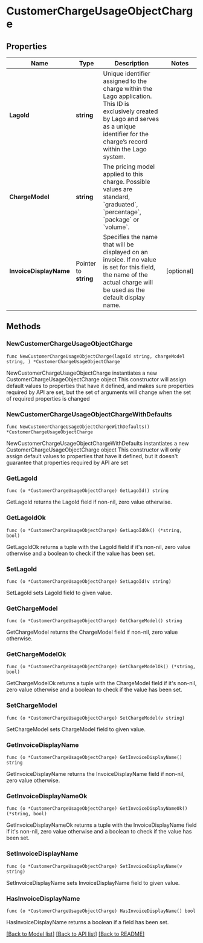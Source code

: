 # CustomerChargeUsageObjectCharge

## Properties

Name | Type | Description | Notes
------------ | ------------- | ------------- | -------------
**LagoId** | **string** | Unique identifier assigned to the charge within the Lago application. This ID is exclusively created by Lago and serves as a unique identifier for the charge’s record within the Lago system. | 
**ChargeModel** | **string** | The pricing model applied to this charge. Possible values are standard, &#x60;graduated&#x60;, &#x60;percentage&#x60;, &#x60;package&#x60; or &#x60;volume&#x60;. | 
**InvoiceDisplayName** | Pointer to **string** | Specifies the name that will be displayed on an invoice. If no value is set for this field, the name of the actual charge will be used as the default display name. | [optional] 

## Methods

### NewCustomerChargeUsageObjectCharge

`func NewCustomerChargeUsageObjectCharge(lagoId string, chargeModel string, ) *CustomerChargeUsageObjectCharge`

NewCustomerChargeUsageObjectCharge instantiates a new CustomerChargeUsageObjectCharge object
This constructor will assign default values to properties that have it defined,
and makes sure properties required by API are set, but the set of arguments
will change when the set of required properties is changed

### NewCustomerChargeUsageObjectChargeWithDefaults

`func NewCustomerChargeUsageObjectChargeWithDefaults() *CustomerChargeUsageObjectCharge`

NewCustomerChargeUsageObjectChargeWithDefaults instantiates a new CustomerChargeUsageObjectCharge object
This constructor will only assign default values to properties that have it defined,
but it doesn't guarantee that properties required by API are set

### GetLagoId

`func (o *CustomerChargeUsageObjectCharge) GetLagoId() string`

GetLagoId returns the LagoId field if non-nil, zero value otherwise.

### GetLagoIdOk

`func (o *CustomerChargeUsageObjectCharge) GetLagoIdOk() (*string, bool)`

GetLagoIdOk returns a tuple with the LagoId field if it's non-nil, zero value otherwise
and a boolean to check if the value has been set.

### SetLagoId

`func (o *CustomerChargeUsageObjectCharge) SetLagoId(v string)`

SetLagoId sets LagoId field to given value.


### GetChargeModel

`func (o *CustomerChargeUsageObjectCharge) GetChargeModel() string`

GetChargeModel returns the ChargeModel field if non-nil, zero value otherwise.

### GetChargeModelOk

`func (o *CustomerChargeUsageObjectCharge) GetChargeModelOk() (*string, bool)`

GetChargeModelOk returns a tuple with the ChargeModel field if it's non-nil, zero value otherwise
and a boolean to check if the value has been set.

### SetChargeModel

`func (o *CustomerChargeUsageObjectCharge) SetChargeModel(v string)`

SetChargeModel sets ChargeModel field to given value.


### GetInvoiceDisplayName

`func (o *CustomerChargeUsageObjectCharge) GetInvoiceDisplayName() string`

GetInvoiceDisplayName returns the InvoiceDisplayName field if non-nil, zero value otherwise.

### GetInvoiceDisplayNameOk

`func (o *CustomerChargeUsageObjectCharge) GetInvoiceDisplayNameOk() (*string, bool)`

GetInvoiceDisplayNameOk returns a tuple with the InvoiceDisplayName field if it's non-nil, zero value otherwise
and a boolean to check if the value has been set.

### SetInvoiceDisplayName

`func (o *CustomerChargeUsageObjectCharge) SetInvoiceDisplayName(v string)`

SetInvoiceDisplayName sets InvoiceDisplayName field to given value.

### HasInvoiceDisplayName

`func (o *CustomerChargeUsageObjectCharge) HasInvoiceDisplayName() bool`

HasInvoiceDisplayName returns a boolean if a field has been set.


[[Back to Model list]](../README.md#documentation-for-models) [[Back to API list]](../README.md#documentation-for-api-endpoints) [[Back to README]](../README.md)


